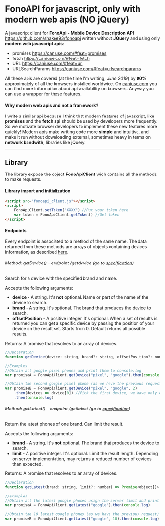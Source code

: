 # FonoAPI for javascript, only with modern web apis (NO jQuery)
A javascript client for **FonoApi - Mobile Device Description API** https://github.com/shakee93/fonoapi written without **JQuery**  and using only **modern web javascript apis**:

- promises https://caniuse.com/#feat=promises
- fetch https://caniuse.com/#feat=fetch
- URL https://caniuse.com/#feat=url
- URLSearchParams https://caniuse.com/#feat=urlsearchparams

All these apis are covered (at the time I'm writing, *June 2019*) by **90%** approximately of all the browsers installed worldwide. On [caniuse.com](https://caniuse.com/) you can find more information about api availability on browsers. Anyway you can use a wrapper for these features.

#### Why modern web apis and not a framework?

I write a similar api because I think that modern features of javascript, like **promises** and the **fetch api** should be used by developers more frequently. So we motivate browser developers to implement these new features more quickly! Modern apis make writing code more **simple** and intuitive, and make it run without downloading external, sometimes heavy in terms on **network bandwith**, libraries like jQuery. 

------

## Library

The library expose the object **FonoApiClient** wich contains all the methods to make requests.

#### Library import and initialization

```html
<script src="fonoapi_client.js"></script>
<script>
	FonoApiClient.setToken("XXXX") //Put your token here
	var token = FonoApiClient.getToken() //Get token
</script>
```

#### Endpoints

Every endpoint is associated to a method of the same name. The data returned from these methods are arrays of objects containing devices information, as described [here](https://github.com/shakee93/fonoapi/blob/master/resultset.md).

###### Method: getDevice() - endpoint /getdevice (go to [specification](https://github.com/shakee93/fonoapi#method--getdevice-httpsfonoapifreshpixlcomv1getdevice))

Search for a device with the specified brand and name.

Accepts the following arguments:

- **device** - A string. It's **not** optional. Name or part of the name of the device to search.
- **brand** - A string. It's optional. The brand that produces the device to search.
- **offsetPosition** - A positive integer. It's optional. When a set of results is returned you can get a specific device by passing the position of your device on the result set. Starts from 0. Default returns all possible results.

Returns: A promise that resolves to an array of devices.

```javascript
//Declaration
function getDevice(device: string, brand?: string, offsetPosition?: number) => Promise<object[]>

//Examples
//Obtain all google pixel phones and print them to console.log
var promiseA = FonoApiClient.getDevice("pixel", "google").then(console.log)

//Obtain the second google pixel phone (as we have the previous request) and print it to console.log
var promiseB = FonoApiClient.getDevice("pixel", "google", 2)
	.then(devices => device[0]) //Pick the first device, we have only one
	.then(console.log)
```

###### Method: getLatest() - endpoint /getlatest (go to [specification](https://github.com/shakee93/fonoapi#method--getlatest-httpsfonoapifreshpixlcomv1getlatest))

Return the latest phones of one brand. Can limit the result.

Accepts the following arguments:

- **brand** - A string. It's **not** optional. The brand that produces the device to search.
- **limit** - A positive integer. It's optional. Limit the result length. Depending on server implementation, may returns a reduced number of devices than expected.

Returns: A promise that resolves to an array of devices.

```javascript
//Declaration
function getLatest(brand: string, limit?: number) => Promise<object[]>
    
//Examples
//Obtain all the latest google phones usign the server limit and print them to console.log
var promiseA = FonoApiClient.getLatest("google").then(console.log)

//Obtain the 10 latest google phones (as we have the previous request) and print them to console.log
var promiseB = FonoApiClient.getLatest("google", 10).then(console.log)

```

